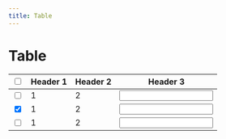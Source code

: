 ```yaml
---
title: Table
---
```


# Table

<Story>
<table class="ds-paragraph ds-paragraph--md ds-line-height--md ds-table ds-table--md ds-paragraph--md">
    <thead class="ds-table__head">
        <tr class="ds-table__row">
            <th class="ds-table__header__cell ds-font-weight--medium">
                <div class="ds-paragraph ds-paragraph--sm ds-line-height--md ds-checkbox ds-checkbox--sm">
                    <input class="ds-checkbox__input" id="checkbox-:r2h:" type="checkbox" aria-checked="mixed" value="all">
                </div>
            </th>
            <th class="ds-table__header__cell ds-font-weight--medium">Header 1</th>
            <th class="ds-table__header__cell ds-font-weight--medium">Header 2</th>
            <th class="ds-table__header__cell ds-font-weight--medium">Header 3</th>
        </tr>
    </thead>
    <tbody>
        <tr class="ds-table__row">
            <td class="ds-table__cell">
                <div class="ds-paragraph ds-paragraph--sm ds-line-height--md ds-checkbox ds-checkbox--sm">
                    <input class="ds-checkbox__input" id="checkbox-:r2i:" type="checkbox" aria-checked="false" value="1">
                </div>
            </td>
            <td class="ds-table__cell">1</td>
            <td class="ds-table__cell">2</td>
            <td class="ds-table__cell">
                <div class="ds-paragraph ds-paragraph--sm ds-line-height--md ds-textfield ds-textfield--sm">
                    <div class="ds-textfield__field">
                        <input class="ds-textfield__input ds-focus" type="text" size="20" id="textfield-:r2j:">
                    </div>
                    <div class="ds-textfield__error-message" id="textfield-error-:r2j:" aria-live="polite" aria-relevant="additions removals"></div>
                </div>
            </td>
        </tr>
        <tr class="ds-table__row">
            <td class="ds-table__cell">
                <div class="ds-paragraph ds-paragraph--sm ds-line-height--md ds-checkbox ds-checkbox--sm">
                    <input class="ds-checkbox__input" id="checkbox-:r2l:" type="checkbox" aria-checked="true" value="2" checked="">
                </div>
            </td>
            <td class="ds-table__cell">1</td>
            <td class="ds-table__cell">2</td>
            <td class="ds-table__cell">
                <div class="ds-paragraph ds-paragraph--sm ds-line-height--md ds-textfield ds-textfield--sm">
                    <div class="ds-textfield__field">
                        <input class="ds-textfield__input ds-focus" type="text" size="20" id="textfield-:r2m:">
                    </div>
                    <div class="ds-textfield__error-message" id="textfield-error-:r2m:" aria-live="polite" aria-relevant="additions removals"></div>
                </div>
            </td>
        </tr>
        <tr class="ds-table__row">
            <td class="ds-table__cell">
                <div class="ds-paragraph ds-paragraph--sm ds-line-height--md ds-checkbox ds-checkbox--sm">
                    <input class="ds-checkbox__input" id="checkbox-:r2o:" type="checkbox" aria-checked="false" value="3">
                </div>
            </td>
            <td class="ds-table__cell">1</td>
            <td class="ds-table__cell">2</td>
            <td class="ds-table__cell">
                <div class="ds-paragraph ds-paragraph--sm ds-line-height--md ds-textfield ds-textfield--sm">
                    <div class="ds-textfield__field">
                        <input class="ds-textfield__input ds-focus" type="text" size="20" id="textfield-:r2p:">
                    </div>
                    <div class="ds-textfield__error-message" id="textfield-error-:r2p:" aria-live="polite" aria-relevant="additions removals"></div>
                </div>
            </td>
        </tr>
    </tbody>
</table>
</Story>